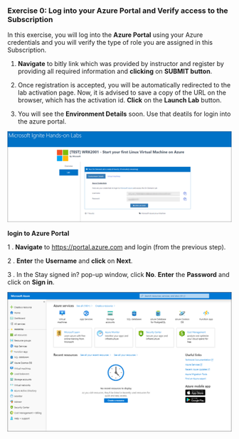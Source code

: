 ### Exercise 0: Log into your Azure Portal and Verify access to the Subscription

In this exercise, you will log into the **Azure Portal** using your Azure credentials and you will verify the type of role you are assigned in this Subscription.

1.	**Navigate** to bitly link which was provided by instructor and register by providing all required information and **clicking** on **SUBMIT button**.<br/>

2. Once registration is accepted, you will be automatically redirected to the lab activation page. Now, it is advised to save a copy of the URL on the browser, which has the activation id. **Click** on the **Launch Lab** button.<br/>

3. You will see the **Environment Details** soon. Use that deatils for login into the azure portal.<br/>

  <img src="images/azurelogincredentials.png "/><br/>
  
 **login to Azure Portal** 

1 . **Navigate** to https://portal.azure.com and login (from the previous step).

2 . **Enter** the **Username** and **click** on **Next**.<br/>

3 .	In the Stay signed in? pop-up window, click **No**. **Enter** the **Password** and click on **Sign in**.<br/>

   <img src="images/fpage.png "/><br/>
